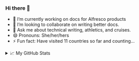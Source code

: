 ### Hi there :wave:

- 🔭 I’m currently working on docs for Alfresco products
- 👯 I’m looking to collaborate on writing better docs.
- 💬 Ask me about technical writing, athletics, and cruises.
- 😄 Pronouns: She/her/hers
- ⚡ Fun fact: Have visited 11 countries so far and counting...

<details>
  <summary>📈 My GitHub Stats</summary>
  <br/>
  <div>
     <a href="https://github.com/anuraghazra/github-readme-stats"><img src="https://github-readme-stats.vercel.app/api?username=anxumalo&count_private=true&show_icons=true&include_all_commits=true&hide=stars,issues&theme=highcontrast" alt="Adelaide's GitHub Stats" />
     <br/>
     <a href="https://git.io/streak-stats"><img src="http://github-readme-streak-stats.herokuapp.com?user=anxumalo&theme=highcontrast" alt="Adelaide's GitHub Streak" />
  </div>
</details>

<!--
**anxumalo/anxumalo** is a ✨ _special_ ✨ repository because its `README.md` (this file) appears on your GitHub profile.

Here are some ideas to get you started:

- 🔭 I’m currently working on ...
- 🌱 I’m currently learning ...
- 👯 I’m looking to collaborate on ...
- 🤔 I’m looking for help with ...
- 💬 Ask me about ...
- 📫 How to reach me: ...
- 😄 Pronouns: ...
- ⚡ Fun fact: ...

[![GitHub Streak](http://github-readme-streak-stats.herokuapp.com?user=anxumalo&theme=swift)](https://git.io/streak-stats)

[![Anurag's GitHub Stats](https://github-readme-stats.vercel.app/api?username=anxumalo&count_private=true&show_icons=true&layout=default&theme=swift)](https://github.com/anuraghazra/github-readme-stats)

<!--[![Top Langs](https://github-readme-stats.vercel.app/api/top-langs/?username=anxumalo&layout=default&theme=swift)](https://github.com/anuraghazra/github-readme-stats)-->
